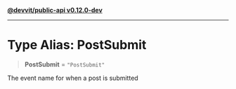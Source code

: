 [**@devvit/public-api v0.12.0-dev**](../README.md)

---

# Type Alias: PostSubmit

> **PostSubmit** = `"PostSubmit"`

The event name for when a post is submitted

